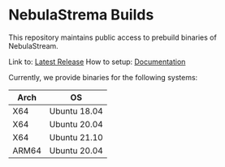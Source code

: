 # NebulaStrema Builds

This repository maintains public access to prebuild binaries of NebulaStream.

Link to: [Latest Release](https://github.com/nebulastream/nebulastream-dev-builds/releases/tag/v0.1.88) 
How to setup: [Documentation](https://docs.nebula.stream/docs/use-nebulastream/usage/#setup-prebuild-executables)

Currently, we provide binaries for the following systems:

| Arch  | OS  |
|---|---|
| X64 | Ubuntu 18.04 | 
| X64  | Ubuntu 20.04 | 
| X64  | Ubuntu 21.10 |
| ARM64  | Ubuntu 20.04 | 


